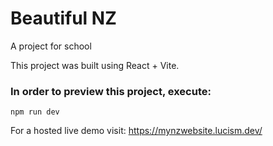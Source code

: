# Beautiful NZ
A project for school

This project was built using React + Vite.

### In order to preview this project, execute:
```shell
npm run dev
```

For a hosted live demo visit: https://mynzwebsite.lucism.dev/

